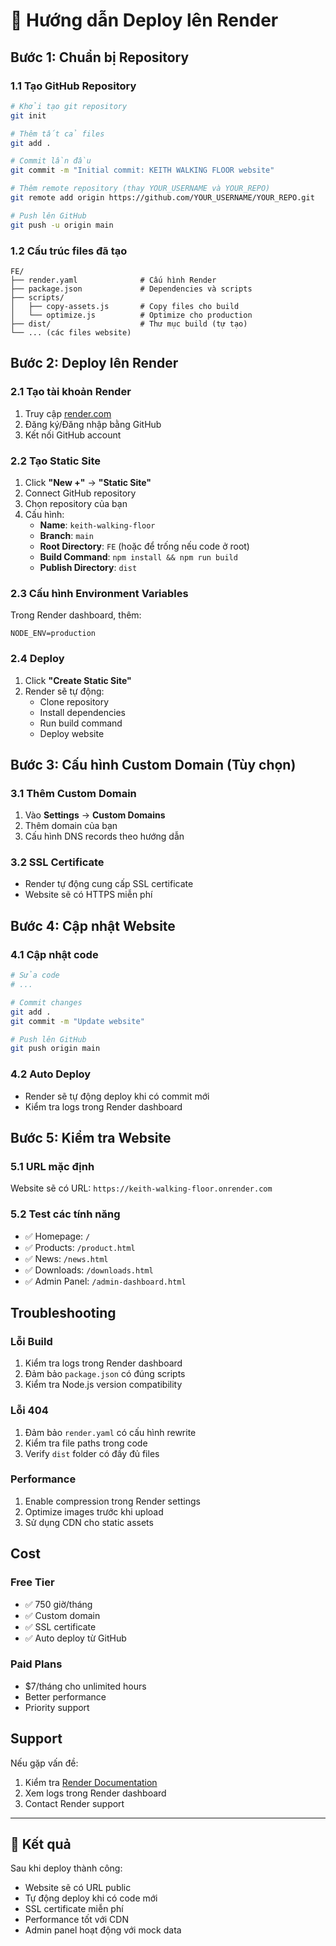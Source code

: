 # 🚀 Hướng dẫn Deploy lên Render

## Bước 1: Chuẩn bị Repository

### 1.1 Tạo GitHub Repository
```bash
# Khởi tạo git repository
git init

# Thêm tất cả files
git add .

# Commit lần đầu
git commit -m "Initial commit: KEITH WALKING FLOOR website"

# Thêm remote repository (thay YOUR_USERNAME và YOUR_REPO)
git remote add origin https://github.com/YOUR_USERNAME/YOUR_REPO.git

# Push lên GitHub
git push -u origin main
```

### 1.2 Cấu trúc files đã tạo
```
FE/
├── render.yaml              # Cấu hình Render
├── package.json             # Dependencies và scripts
├── scripts/
│   ├── copy-assets.js       # Copy files cho build
│   └── optimize.js          # Optimize cho production
├── dist/                    # Thư mục build (tự tạo)
└── ... (các files website)
```

## Bước 2: Deploy lên Render

### 2.1 Tạo tài khoản Render
1. Truy cập [render.com](https://render.com)
2. Đăng ký/Đăng nhập bằng GitHub
3. Kết nối GitHub account

### 2.2 Tạo Static Site
1. Click **"New +"** → **"Static Site"**
2. Connect GitHub repository
3. Chọn repository của bạn
4. Cấu hình:
   - **Name**: `keith-walking-floor`
   - **Branch**: `main`
   - **Root Directory**: `FE` (hoặc để trống nếu code ở root)
   - **Build Command**: `npm install && npm run build`
   - **Publish Directory**: `dist`

### 2.3 Cấu hình Environment Variables
Trong Render dashboard, thêm:
```
NODE_ENV=production
```

### 2.4 Deploy
1. Click **"Create Static Site"**
2. Render sẽ tự động:
   - Clone repository
   - Install dependencies
   - Run build command
   - Deploy website

## Bước 3: Cấu hình Custom Domain (Tùy chọn)

### 3.1 Thêm Custom Domain
1. Vào **Settings** → **Custom Domains**
2. Thêm domain của bạn
3. Cấu hình DNS records theo hướng dẫn

### 3.2 SSL Certificate
- Render tự động cung cấp SSL certificate
- Website sẽ có HTTPS miễn phí

## Bước 4: Cập nhật Website

### 4.1 Cập nhật code
```bash
# Sửa code
# ...

# Commit changes
git add .
git commit -m "Update website"

# Push lên GitHub
git push origin main
```

### 4.2 Auto Deploy
- Render sẽ tự động deploy khi có commit mới
- Kiểm tra logs trong Render dashboard

## Bước 5: Kiểm tra Website

### 5.1 URL mặc định
Website sẽ có URL: `https://keith-walking-floor.onrender.com`

### 5.2 Test các tính năng
- ✅ Homepage: `/`
- ✅ Products: `/product.html`
- ✅ News: `/news.html`
- ✅ Downloads: `/downloads.html`
- ✅ Admin Panel: `/admin-dashboard.html`

## Troubleshooting

### Lỗi Build
1. Kiểm tra logs trong Render dashboard
2. Đảm bảo `package.json` có đúng scripts
3. Kiểm tra Node.js version compatibility

### Lỗi 404
1. Đảm bảo `render.yaml` có cấu hình rewrite
2. Kiểm tra file paths trong code
3. Verify `dist` folder có đầy đủ files

### Performance
1. Enable compression trong Render settings
2. Optimize images trước khi upload
3. Sử dụng CDN cho static assets

## Cost

### Free Tier
- ✅ 750 giờ/tháng
- ✅ Custom domain
- ✅ SSL certificate
- ✅ Auto deploy từ GitHub

### Paid Plans
- $7/tháng cho unlimited hours
- Better performance
- Priority support

## Support

Nếu gặp vấn đề:
1. Kiểm tra [Render Documentation](https://render.com/docs)
2. Xem logs trong Render dashboard
3. Contact Render support

---

## 🎉 Kết quả

Sau khi deploy thành công:
- Website sẽ có URL public
- Tự động deploy khi có code mới
- SSL certificate miễn phí
- Performance tốt với CDN
- Admin panel hoạt động với mock data
